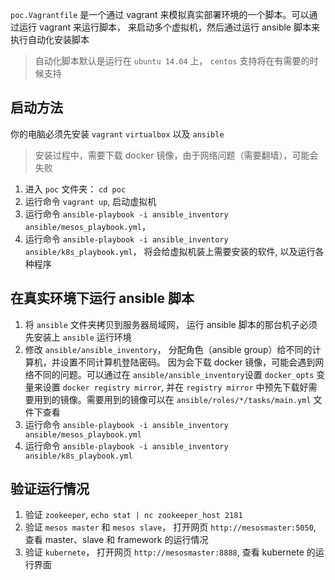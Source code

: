 
`poc.Vagrantfile` 是一个通过 vagrant 来模拟真实部署环境的一个脚本。可以通过运行 vagrant 来运行脚本，
来启动多个虚拟机，然后通过运行 ansible 脚本来执行自动化安装脚本

> 自动化脚本默认是运行在 `ubuntu 14.04` 上， `centos` 支持将在有需要的时候支持

## 启动方法

你的电脑必须先安装 `vagrant` `virtualbox` 以及 `ansible`

> 安装过程中，需要下载 docker 镜像，由于网络问题（需要翻墙），可能会失败

1. 进入 `poc` 文件夹： `cd poc`
2. 运行命令 `vagrant up`, 启动虚拟机
3. 运行命令 `ansible-playbook -i ansible_inventory ansible/mesos_playbook.yml`，
4. 运行命令 `ansible-playbook -i ansible_inventory ansible/k8s_playbook.yml`，
将会给虚拟机装上需要安装的软件, 以及运行各种程序


## 在真实环境下运行 ansible 脚本

1. 将 `ansible` 文件夹拷贝到服务器局域网， 运行 ansible 脚本的那台机子必须先安装上 `ansible` 运行环境
2. 修改 `ansible/ansible_inventory`， 分配角色（ansible group）给不同的计算机，并设置不同计算机登陆密码。
因为会下载 docker 镜像，可能会遇到网络不同的问题。可以通过在 `ansible/ansible_inventory`设置 `docker_opts` 变量来设置 `docker registry mirror`,
并在 `registry mirror` 中预先下载好需要用到的镜像。需要用到的镜像可以在 `ansible/roles/*/tasks/main.yml` 文件下查看
3. 运行命令 `ansible-playbook -i ansible_inventory ansible/mesos_playbook.yml`
4. 运行命令 `ansible-playbook -i ansible_inventory ansible/k8s_playbook.yml`


## 验证运行情况 ##

1. 验证 `zookeeper`, `echo stat | nc zookeeper_host 2181`
2. 验证 `mesos master` 和 `mesos slave`， 打开网页 `http://mesosmaster:5050`, 查看 master、slave 和 framework 的运行情况
3. 验证 `kubernete`， 打开网页 `http://mesosmaster:8888`, 查看 kubernete 的运行界面
